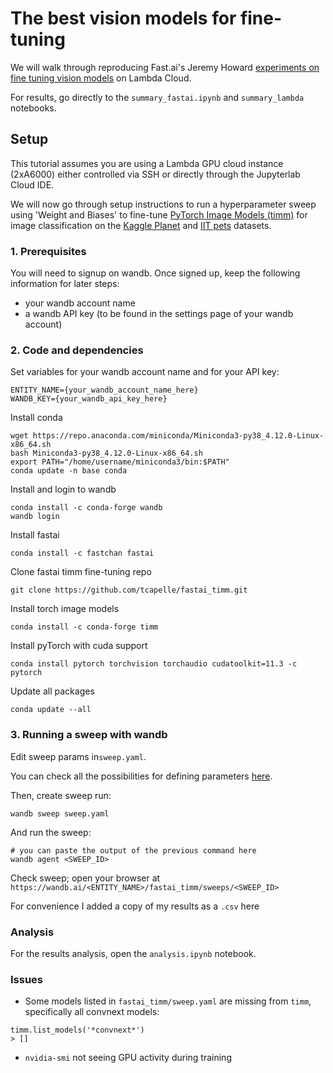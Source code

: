 # The best vision models for fine-tuning

We will walk through reproducing Fast.ai's Jeremy Howard [experiments on fine tuning vision models](https://www.kaggle.com/code/jhoward/the-best-vision-models-for-fine-tuning/notebook) on Lambda Cloud.

For results, go directly to the `summary_fastai.ipynb` and `summary_lambda` notebooks.

## Setup

This tutorial assumes you are using a Lambda GPU cloud instance (2xA6000) either controlled via SSH or directly through the Jupyterlab Cloud IDE.

We will now go through setup instructions to run a hyperparameter sweep using 'Weight and Biases' to fine-tune  [PyTorch Image Models (timm)](https://github.com/rwightman/pytorch-image-models) for image classification on the [Kaggle Planet](https://www.kaggle.com/c/planet-understanding-the-amazon-from-space/data) and [IIT pets](https://www.robots.ox.ac.uk/~vgg/data/pets/) datasets.

### 1. Prerequisites

You will need to signup on wandb.
Once signed up, keep the following information for later steps:
  * your wandb account name
  * a wandb API key (to be found in the settings page of your wandb account)

### 2. Code and dependencies

Set variables for your wandb account name and for your API key:
```
ENTITY_NAME={your_wandb_account_name_here}
WANDB_KEY={your_wandb_api_key_here}
```

Install conda
```
wget https://repo.anaconda.com/miniconda/Miniconda3-py38_4.12.0-Linux-x86_64.sh
bash Miniconda3-py38_4.12.0-Linux-x86_64.sh
export PATH="/home/username/miniconda3/bin:$PATH"
conda update -n base conda
```

Install and login to wandb
```
conda install -c conda-forge wandb
wandb login
```

Install fastai
```
conda install -c fastchan fastai
```

Clone fastai timm fine-tuning repo
```
git clone https://github.com/tcapelle/fastai_timm.git
```

Install torch image models
```
conda install -c conda-forge timm
```

Install pyTorch with cuda support
```
conda install pytorch torchvision torchaudio cudatoolkit=11.3 -c pytorch
```

Update all packages
```
conda update --all
```

### 3. Running a sweep with wandb

Edit sweep params in`sweep.yaml`.

You can check all the possibilities for defining parameters [here](https://docs.wandb.ai/guides/sweeps/configuration).

Then, create sweep run:
```
wandb sweep sweep.yaml
```

And run the sweep:
```
# you can paste the output of the previous command here
wandb agent <SWEEP_ID>
```

Check sweep; open your browser at `https://wandb.ai/<ENTITY_NAME>/fastai_timm/sweeps/<SWEEP_ID>`


For convenience I added a copy of my results as a `.csv` here


### Analysis

For the results analysis, open the `analysis.ipynb` notebook.


### Issues

* Some models listed in `fastai_timm/sweep.yaml` are missing from `timm`, specifically all convnext models:
```
timm.list_models('*convnext*')
> []
```

* `nvidia-smi` not seeing GPU activity during training
